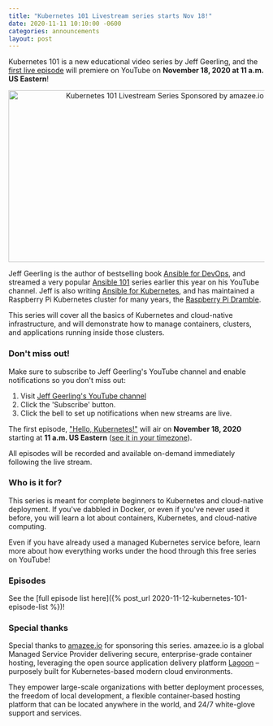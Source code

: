```yaml
---
title: "Kubernetes 101 Livestream series starts Nov 18!"
date: 2020-11-11 10:10:00 -0600
categories: announcements
layout: post
---
```

Kubernetes 101 is a new educational video series by Jeff Geerling, and the [first live episode](https://www.youtube.com/watch?v=IcslsH7OoYo) will premiere on YouTube on **November 18, 2020 at 11 a.m. US Eastern**!

<p style="text-align: center;"><a href="https://www.youtube.com/watch?v=IcslsH7OoYo"><img src="/assets/images/livestream-thumbnail-generic.jpg" width="600" height="338" alt="Kubernetes 101 Livestream Series Sponsored by amazee.io"></a></p>

Jeff Geerling is the author of bestselling book [Ansible for DevOps](https://www.ansiblefordevops.com), and streamed a very popular [Ansible 101](https://www.jeffgeerling.com/blog/2020/ansible-101-jeff-geerling-youtube-streaming-series) series earlier this year on his YouTube channel. Jeff is also writing [Ansible for Kubernetes](https://www.ansibleforkubernetes.com), and has maintained a Raspberry Pi Kubernetes cluster for many years, the [Raspberry Pi Dramble](http://www.pidramble.com).

This series will cover all the basics of Kubernetes and cloud-native infrastructure, and will demonstrate how to manage containers, clusters, and applications running inside those clusters.

### Don't miss out!

Make sure to subscribe to Jeff Geerling's YouTube channel and enable notifications so you don't miss out:

  1. Visit [Jeff Geerling's YouTube channel](https://www.youtube.com/c/JeffGeerling)
  2. Click the 'Subscribe' button.
  3. Click the bell to set up notifications when new streams are live.

The first episode, ["Hello, Kubernetes!"](https://www.youtube.com/watch?v=IcslsH7OoYo) will air on **November 18, 2020** starting at **11 a.m. US Eastern** ([see it in your timezone](http://www.worldtimebuddy.com/event?lid=5%2C2643743%2C30%2C2147714&h=5&sts=26761260&sln=11-12&a=show&euid=c508febe-1657-4014-e9a5-269593354ab1)).

All episodes will be recorded and available on-demand immediately following the live stream.

### Who is it for?

This series is meant for complete beginners to Kubernetes and cloud-native deployment. If you've dabbled in Docker, or even if you've never used it before, you will learn a lot about containers, Kubernetes, and cloud-native computing.

Even if you have already used a managed Kubernetes service before, learn more about how everything works under the hood through this free series on YouTube!

### Episodes

See the [full episode list here]({% post_url 2020-11-12-kubernetes-101-episode-list %})!

### Special thanks

Special thanks to [amazee.io​](https://www.amazee.io) for sponsoring this series. amazee.io is a global Managed Service Provider delivering secure, enterprise-grade container hosting, leveraging the open source application delivery platform [Lagoon](https://lagoon.sh) – purposely built for Kubernetes-based modern cloud environments.

They empower large-scale organizations with better deployment processes, the freedom of local development, a flexible container-based hosting platform that can be located anywhere in the world, and 24/7 white-glove support and services.
